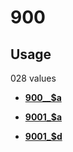 # 900

## Usage

028 values

-   **[900\_\_$a](../../tags/900/900__a-1.md)**  

-   **[9001\_$a](../../tags/900/9001_a-2.md)**  

-   **[9001\_$d](../../tags/900/9001_d-3.md)**  


